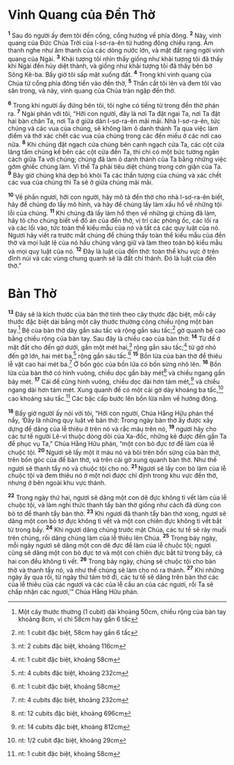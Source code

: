 # Vinh Quang của Ðền Thờ
<sup><b>1</b></sup> Sau đó người ấy đem tôi đến cổng, cổng hướng về phía đông. <sup><b>2</b></sup> Này, vinh quang của Ðức Chúa Trời của I-sơ-ra-ên từ hướng đông chiếu rạng. Âm thanh nghe như âm thanh của các dòng nước lớn, và mặt đất rạng ngời vinh quang của Ngài. <sup><b>3</b></sup> Khải tượng tôi nhìn thấy giống như khải tượng tôi đã thấy khi Ngài đến hủy diệt thành, và giống như khải tượng tôi đã thấy bên bờ Sông Kê-ba. Bấy giờ tôi sấp mặt xuống đất. <sup><b>4</b></sup> Trong khi vinh quang của Chúa từ cổng phía đông tiến vào đền thờ, <sup><b>5</b></sup> Thần cất tôi lên và đem tôi vào sân trong, và này, vinh quang của Chúa tràn ngập đền thờ.

<sup><b>6</b></sup> Trong khi người ấy đứng bên tôi, tôi nghe có tiếng từ trong đền thờ phán ra. <sup><b>7</b></sup> Ngài phán với tôi, “Hỡi con người, đây là nơi Ta đặt ngai Ta, nơi Ta đặt hai bàn chân Ta, nơi Ta ở giữa dân I-sơ-ra-ên mãi mãi. Nhà I-sơ-ra-ên, tức chúng và các vua của chúng, sẽ không làm ô danh thánh Ta qua việc làm điếm và thờ xác chết các vua của chúng trong các đền miếu ở các nơi cao nữa. <sup><b>8</b></sup> Khi chúng đặt ngạch cửa chúng bên cạnh ngạch cửa Ta, các cột cửa lăng tẩm chúng kế bên các cột cửa đền Ta, thì chỉ có một bức tường ngăn cách giữa Ta với chúng; chúng đã làm ô danh thánh của Ta bằng những việc gớm ghiếc chúng làm. Vì thế Ta phải tiêu diệt chúng trong cơn giận của Ta. <sup><b>9</b></sup> Bây giờ chúng khá dẹp bỏ khỏi Ta các thần tượng của chúng và xác chết các vua của chúng thì Ta sẽ ở giữa chúng mãi mãi.

<sup><b>10</b></sup> Về phần ngươi, hỡi con người, hãy mô tả đền thờ cho nhà I-sơ-ra-ên biết, hãy để chúng đo lấy mô hình, và hãy để chúng lấy làm xấu hổ về những tội lỗi của chúng. <sup><b>11</b></sup> Khi chúng đã lấy làm hổ thẹn về những gì chúng đã làm, hãy tỏ cho chúng biết về đồ án của đền thờ, vị trí các phòng ốc, các lối ra và các lối vào, tức toàn thể kiểu mẫu của nó và tất cả các quy luật của nó. Ngươi hãy viết ra trước mắt chúng để chúng thấy toàn thể kiểu mẫu của đền thờ và mọi luật lệ của nó hầu chúng vâng giữ và làm theo toàn bộ kiểu mẫu và mọi quy luật của nó. <sup><b>12</b></sup> Ðây là luật của đền thờ: toàn thể khu vực ở trên đỉnh núi và các vùng chung quanh sẽ là đất chí thánh. Ðó là luật của đền thờ.”

# Bàn Thờ
<sup><b>13</b></sup> Ðây sẽ là kích thước của bàn thờ tính theo cây thước đặc biệt, mỗi cây thước đặc biệt dài bằng một cây thước thường cộng chiều rộng một bàn tay.[^1-22e42a5a-3350-4184-aa48-25ef2afd83bb] Bệ của bàn thờ dày gần sáu tấc và rộng gần sáu tấc;[^2-22e42a5a-3350-4184-aa48-25ef2afd83bb] gờ quanh bệ cao bằng chiều rộng của bàn tay. Sau đây là chiều cao của bàn thờ: <sup><b>14</b></sup> Từ đế ở mặt đất cho đến gờ dưới, gần một mét hai,[^3-22e42a5a-3350-4184-aa48-25ef2afd83bb] rộng gần sáu tấc;[^4-22e42a5a-3350-4184-aa48-25ef2afd83bb] từ gờ nhỏ đến gờ lớn, hai mét ba,[^5-22e42a5a-3350-4184-aa48-25ef2afd83bb] rộng gần sáu tấc.[^6-22e42a5a-3350-4184-aa48-25ef2afd83bb] <sup><b>15</b></sup> Bồn lửa của bàn thờ để thiêu lễ vật cao hai mét ba.[^7-22e42a5a-3350-4184-aa48-25ef2afd83bb] Ở bốn góc của bồn lửa có bốn sừng nhô lên. <sup><b>16</b></sup> Bồn lửa của bàn thờ có hình vuông, chiều dọc gần bảy mét[^8-22e42a5a-3350-4184-aa48-25ef2afd83bb] và chiều ngang gần bảy mét. <sup><b>17</b></sup> Cái đế cũng hình vuông, chiều dọc dài hơn tám mét,[^9-22e42a5a-3350-4184-aa48-25ef2afd83bb] và chiều ngang dài hơn tám mét. Xung quanh đế có một cái gờ dày khoảng ba tấc,[^10-22e42a5a-3350-4184-aa48-25ef2afd83bb] cao khoảng sáu tấc.[^11-22e42a5a-3350-4184-aa48-25ef2afd83bb] Các bậc cấp bước lên bồn lửa nằm về hướng đông.

<sup><b>18</b></sup> Bấy giờ người ấy nói với tôi, “Hỡi con người, Chúa Hằng Hữu phán thế nầy, ‘Ðây là những quy luật về bàn thờ: Trong ngày bàn thờ ấy được xây dựng để dâng của lễ thiêu ở trên nó và rắc máu trên nó, <sup><b>19</b></sup> ngươi hãy cho các tư tế người Lê-vi thuộc dòng dõi của Xa-đốc, những kẻ được đến gần Ta để phục vụ Ta,” Chúa Hằng Hữu phán, “một con bò đực tơ để làm của lễ chuộc tội. <sup><b>20</b></sup> Ngươi sẽ lấy một ít máu nó và bôi trên bốn sừng của bàn thờ, trên bốn góc của đế bàn thờ, và trên cái gờ xung quanh bàn thờ. Như thế ngươi sẽ thanh tẩy nó và chuộc tội cho nó. <sup><b>21</b></sup> Ngươi sẽ lấy con bò làm của lễ chuộc tội và đem thiêu nó ở một nơi được chỉ định trong khu vực đền thờ, nhưng ở bên ngoài khu vực thánh.

<sup><b>22</b></sup> Trong ngày thứ hai, ngươi sẽ dâng một con dê đực không tì vết làm của lễ chuộc tội, và làm nghi thức thanh tẩy bàn thờ giống như cách đã dùng con bò tơ để thanh tẩy bàn thờ. <sup><b>23</b></sup> Khi ngươi đã thanh tẩy bàn thờ xong, ngươi sẽ dâng một con bò tơ đực không tì vết và một con chiên đực không tì vết bắt từ trong bầy. <sup><b>24</b></sup> Khi ngươi dâng chúng trước mặt Chúa, các tư tế sẽ rảy muối trên chúng, rồi dâng chúng làm của lễ thiêu lên Chúa. <sup><b>25</b></sup> Trong bảy ngày, mỗi ngày ngươi sẽ dâng một con dê đực để làm của lễ chuộc tội; ngươi cũng sẽ dâng một con bò đực tơ và một con chiên đực bắt từ trong bầy, cả hai con đều không tì vết. <sup><b>26</b></sup> Trong bảy ngày, chúng sẽ chuộc tội cho bàn thờ và thanh tẩy nó, và như thế chúng sẽ làm cho nó ra thánh. <sup><b>27</b></sup> Khi những ngày ấy qua rồi, từ ngày thứ tám trở đi, các tư tế sẽ dâng trên bàn thờ các của lễ thiêu của các ngươi và các của lễ cầu an của các ngươi, rồi Ta sẽ chấp nhận các ngươi,’” Chúa Hằng Hữu phán.

[^1-22e42a5a-3350-4184-aa48-25ef2afd83bb]: Một cây thước thường (1 cubit) dài khoảng 50cm, chiều rộng của bàn tay khoảng 8cm, vị chi 58cm hay gần 6 tấc
[^2-22e42a5a-3350-4184-aa48-25ef2afd83bb]: nt: 1 cubit đặc biệt, 58cm hay gần 6 tấc
[^3-22e42a5a-3350-4184-aa48-25ef2afd83bb]: nt: 2 cubits đặc biệt, khoảng 116cm
[^4-22e42a5a-3350-4184-aa48-25ef2afd83bb]: nt: 1 cubit đặc biệt, khoảng 58cm
[^5-22e42a5a-3350-4184-aa48-25ef2afd83bb]: nt: 4 cubits đặc biệt, khoảng 232cm
[^6-22e42a5a-3350-4184-aa48-25ef2afd83bb]: nt: 1 cubit đặc biệt, khoảng 58cm
[^7-22e42a5a-3350-4184-aa48-25ef2afd83bb]: nt: 4 cubits đặc biệt, khoảng 232cm
[^8-22e42a5a-3350-4184-aa48-25ef2afd83bb]: nt: 12 cubits đặc biệt, khoảng 696cm
[^9-22e42a5a-3350-4184-aa48-25ef2afd83bb]: nt: 14 cubits đặc biệt, khoảng 812cm
[^10-22e42a5a-3350-4184-aa48-25ef2afd83bb]: nt: 1/2 cubit đặc biệt, khoảng 29cm
[^11-22e42a5a-3350-4184-aa48-25ef2afd83bb]: nt: 1 cubit đặc biệt, khoảng 58cm